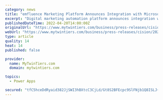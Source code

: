 ```yaml
---
category: news
title: "emfluence Marketing Platform Announces Integration with Microsoft Power Apps"
excerpt: "Digital marketing automation platform announces integration with Microsoft Power Apps, providing powerful marketing automation capabilities to Power Apps. KANSAS CITY, Mo., April 20, 2022 /PRNewswire/ -- emfluence,"
publishedDateTime: 2022-04-20T14:00:00Z
originalUrl: "https://www.mytwintiers.com/business/press-releases/cision/20220420CG28201/emfluence-marketing-platform-announces-integration-with-microsoft-power-apps/"
webUrl: "https://www.mytwintiers.com/business/press-releases/cision/20220420CG28201/emfluence-marketing-platform-announces-integration-with-microsoft-power-apps/"
type: article
quality: 14
heat: 14
published: false

provider:
  name: MyTwinTiers.com
  domain: mytwintiers.com

topics:
  - Power Apps

secured: "tfC5hceDdRyaid382JjSWI3hBXtcC3CjLd/Gt8S2BFEcpc9SlFNjb1Q8ISLJ+NRj61Flf4YKJ4adFUzLPxT9gDTD3mMnXpeQiX62Lx03bNsjGljKXlKXetsfPCNi95NSBSos6LZOU9+kABJpHS9dJW04pNkq8ZX1EudxtG2cEs8VSPatQsHdUJNhlEdc/+eOYxhfxDjH/Cxof5RIMHAZt5yM7gmwiHeivS81wj9AbVx51GFhOWKBGoizz4K9L3qj/aVTdPyh/HbAiDcZgv+gX1yGSEyOdQzTwDXrqzu5Zyh90rupvMvjwsw5ar+N0lwnMPmIQ+jaOUSZ1efPyjTKM4FTF+nyAxVW97UnCJ92SSs=;bHNS59bswn7nabLKEsVk3A=="
---
```


